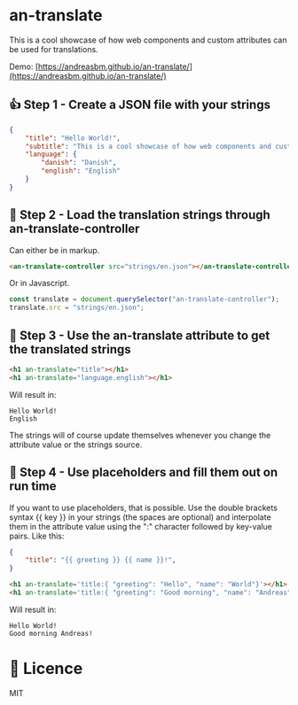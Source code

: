 # an-translate

This is a cool showcase of how web components and custom attributes can be used for translations.

Demo: [https://andreasbm.github.io/an-translate/](https://andreasbm.github.io/an-translate/)

## 👍 Step 1 - Create a JSON file with your strings
```json
{
	"title": "Hello World!",
	"subtitle": "This is a cool showcase of how web components and custom attributes can be used for translations.",
	"language": {
		"danish": "Danish",
		"english": "English"
	}
}

```

## 👊 Step 2 - Load the translation strings through an-translate-controller

Can either be in markup.

```html
<an-translate-controller src="strings/en.json"></an-translate-controller>
```

Or in Javascript.

```js
const translate = document.querySelector("an-translate-controller");
translate.src = "strings/en.json";
```

## 💪 Step 3 - Use the an-translate attribute to get the translated strings

```html
<h1 an-translate="title"></h1>
<h1 an-translate="language.english"></h1>
```

Will result in:

```
Hello World!
English
```

The strings will of course update themselves whenever you change the attribute value or the strings source.

## 🤘 Step 4 - Use placeholders and fill them out on run time

If you want to use placeholders, that is possible. Use the double brackets syntax {{ key }} in your strings (the spaces are optional) and interpolate them in the attribute value using the ":" character followed by key-value pairs. Like this:
```json
{
	"title": "{{ greeting }} {{ name }}!",
}

```

```html
<h1 an-translate='title:{ "greeting": "Hello", "name": "World"}'></h1>
<h1 an-translate='title:{ "greeting": "Good morning", "name": "Andreas"}'></h1>
```

Will result in:

```
Hello World!
Good morning Andreas!
```

# 👏 Licence
MIT